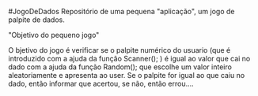 #JogoDeDados
Repositório de uma pequena "aplicação", um jogo de palpite de dados.

"Objetivo do pequeno jogo"

O bjetivo do jogo é verificar se o palpite numérico do usuario (que é introduzido com a ajuda da função Scanner(); ) é igual ao valor que cai no dado com a ajuda da função Random(); que escolhe um valor inteiro aleatoriamente e apresenta ao user. Se o palpite for igual ao que caiu no dado, então informar que acertou, se não, então errou.... 
